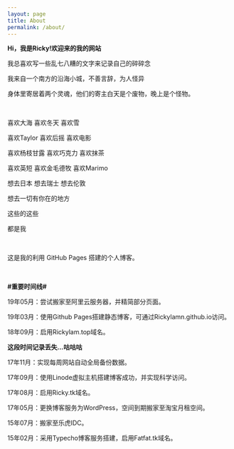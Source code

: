 ```yaml
---
layout: page
title: About
permalink: /about/
---
```

**Hi，我是Ricky!欢迎来的我的网站** 

我总喜欢写一些乱七八糟的文字来记录自己的碎碎念

我来自一个南方的沿海小城，不善言辞，为人怪异

身体里寄居着两个灵魂，他们的寄主白天是个废物，晚上是个怪物。

<br>

喜欢大海 喜欢冬天 喜欢雪

喜欢Taylor 喜欢后摇 喜欢电影

喜欢杨枝甘露 喜欢巧克力 喜欢抹茶

喜欢英短 喜欢金毛德牧 喜欢Marimo

想去日本 想去瑞士 想去伦敦

想去一切有你在的地方

这些的这些

都是我

<br>

这是我的利用 GitHub Pages 搭建的个人博客。

<br>

**#重要时间线#**

19年05月：尝试搬家至阿里云服务器，并精简部分页面。

19年03月：使用Github Pages搭建静态博客，可通过Rickylamn.github.io访问。

18年09月：启用Rickylam.top域名。

**这段时间记录丢失...咕咕咕**

17年11月：实现每周网站自动全局备份数据。

17年09月：使用Linode虚拟主机搭建博客成功，并实现科学访问。

17年08月：启用Ricky.tk域名。

17年05月：更换博客服务为WordPress，空间到期搬家至淘宝月租空间。

15年07月：搬家至乐虎IDC。

15年02月：采用Typecho博客服务搭建，启用Fatfat.tk域名。

